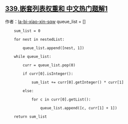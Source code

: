 ## [339.嵌套列表权重和 中文热门题解1](https://leetcode.cn/problems/nested-list-weight-sum/solutions/100000/python3-by-la-bi-xiao-xin-sqw-13)

作者：[la-bi-xiao-xin-sqw](https://leetcode.cn/u/la-bi-xiao-xin-sqw)
        queue_list = []
        sum_list = 0
        for nest in nestedList:
            queue_list.append([nest, 1])
        while queue_list:
            curr = queue_list.pop(0)
            if curr[0].isInteger():
                sum_list += curr[0].getInteger() * curr[1]
            else:
                for c in curr[0].getList():
                    queue_list.append([c, curr[1] + 1])
        return sum_list